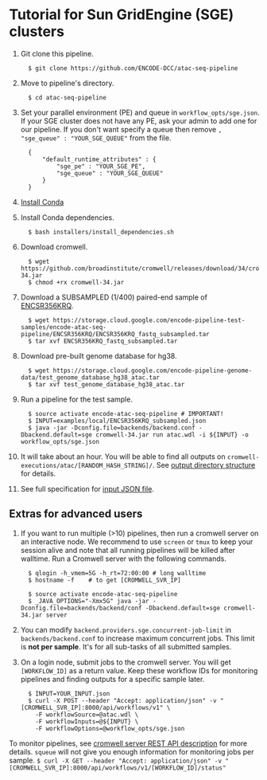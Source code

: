 Tutorial for Sun GridEngine (SGE) clusters
==========================================

1. Git clone this pipeline.
    ```
      $ git clone https://github.com/ENCODE-DCC/atac-seq-pipeline
    ```

2. Move to pipeline's directory.
    ```
      $ cd atac-seq-pipeline
    ```

3. Set your parallel environment (PE) and queue in `workflow_opts/sge.json`. If your SGE cluster does not have any PE, ask your admin to add one for our pipeline. If you don't want specify a queue then remove `, "sge_queue" : "YOUR_SGE_QUEUE"` from the file.
    ```
      {
          "default_runtime_attributes" : {
              "sge_pe" : "YOUR_SGE_PE",
              "sge_queue" : "YOUR_SGE_QUEUE"
          }
      }
    ```

4. [Install Conda](https://conda.io/miniconda.html)

5. Install Conda dependencies.
    ```
      $ bash installers/install_dependencies.sh
    ```

6. Download cromwell.
    ```
      $ wget https://github.com/broadinstitute/cromwell/releases/download/34/cromwell-34.jar
      $ chmod +rx cromwell-34.jar
    ```

7. Download a SUBSAMPLED (1/400) paired-end sample of [ENCSR356KRQ](https://www.encodeproject.org/experiments/ENCSR356KRQ/).
    ```
      $ wget https://storage.cloud.google.com/encode-pipeline-test-samples/encode-atac-seq-pipeline/ENCSR356KRQ/ENCSR356KRQ_fastq_subsampled.tar
      $ tar xvf ENCSR356KRQ_fastq_subsampled.tar
    ```

8. Download pre-built genome database for hg38.
    ```
      $ wget https://storage.cloud.google.com/encode-pipeline-genome-data/test_genome_database_hg38_atac.tar
      $ tar xvf test_genome_database_hg38_atac.tar
    ```

9. Run a pipeline for the test sample.
    ```
      $ source activate encode-atac-seq-pipeline # IMPORTANT!
      $ INPUT=examples/local/ENCSR356KRQ_subsampled.json
      $ java -jar -Dconfig.file=backends/backend.conf -Dbackend.default=sge cromwell-34.jar run atac.wdl -i ${INPUT} -o workflow_opts/sge.json
    ```

10. It will take about an hour. You will be able to find all outputs on `cromwell-executions/atac/[RANDOM_HASH_STRING]/`. See [output directory structure](output.md) for details.

11. See full specification for [input JSON file](input.md).

## Extras for advanced users

1. If you want to run multiple (>10) pipelines, then run a cromwell server on an interactive node. We recommend to use `screen` or `tmux` to keep your session alive and note that all running pipelines will be killed after walltime. Run a Cromwell server with the following commands.
    ```
      $ qlogin -h_vmem=5G -h_rt=72:00:00 # long walltime      
      $ hostname -f    # to get [CROMWELL_SVR_IP]

      $ source activate encode-atac-seq-pipeline
      $ _JAVA_OPTIONS="-Xmx5G" java -jar -Dconfig.file=backends/backend/conf -Dbackend.default=sge cromwell-34.jar server
    ```

2. You can modify `backend.providers.sge.concurrent-job-limit` in `backends/backend.conf` to increase maximum concurrent jobs. This limit is **not per sample**. It's for all sub-tasks of all submitted samples.

3. On a login node, submit jobs to the cromwell server. You will get `[WORKFLOW_ID]` as a return value. Keep these workflow IDs for monitoring pipelines and finding outputs for a specific sample later.  
    ```  
      $ INPUT=YOUR_INPUT.json
      $ curl -X POST --header "Accept: application/json" -v "[CROMWELL_SVR_IP]:8000/api/workflows/v1" \
        -F workflowSource=@atac.wdl \
        -F workflowInputs=@${INPUT} \
        -F workflowOptions=@workflow_opts/sge.json
    ```

  To monitor pipelines, see [cromwell server REST API description](http://cromwell.readthedocs.io/en/develop/api/RESTAPI/#cromwell-server-rest-api>) for more details. `squeue` will not give you enough information for monitoring jobs per sample.
    ```
      $ curl -X GET --header "Accept: application/json" -v "[CROMWELL_SVR_IP]:8000/api/workflows/v1/[WORKFLOW_ID]/status"
    ```
